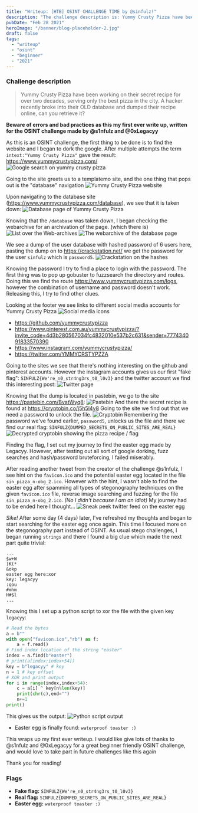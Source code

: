 ```yaml
---
title: "Writeup: [HTB] OSINT CHALLENGE TIME by @sinfulz!"
description: "The challenge description is: Yummy Crusty Pizza have been working on their secret recipe for over two decades, serving only the best pizza in the city. A hacker recently broke into their OLD database and dumped their recipe online, can you retrieve it?"
pubDate: "Feb 28 2021"
heroImage: "/banner/blog-placeholder-2.jpg"
draft: false
tags:
  - "writeup"
  - "osint"
  - "beginner"
  - "2021"
---
```


### Challenge description

> Yummy Crusty Pizza have been working on their secret recipe for over two decades, serving only the best pizza in the city. A hacker recently broke into their OLD database and dumped their recipe online, can you retrieve it?

**Beware of errors and bad practices as this my first ever write up, written for the OSINT challenge made by @s1nfulz and @0xLegacyy**

As this is an OSINT challenge, the first thing to be done is to find the website and I began to dork the google.
After multiple attempts the term `intext:"Yummy Crusty Pizza"` gave the result: https://www.yummycrustypizza.com/
![Google search on yummy crusty pizza](https://i.imgur.com/8rXiZgP.png)

Going to the site greets us to a templatemo site, and the one thing that pops out is the "database" navigation
![Yummy Crusty Pizza website](https://i.imgur.com/CRPcviv.jpg)

Upon navigating to the database site (https://www.yummycrustypizza.com/database), we see that it is taken down:
![Database page of Yummy Crusty Pizza](https://i.imgur.com/ibBmOkt.png)

Knowing that the `/database` was taken down, I began checking the webarchive for an archivation of the page. (which there is)
![List over the Web-archives](https://i.imgur.com/f2cetoX.png)
![The webarchive of the database page](https://i.imgur.com/mlxcFu4.png)

We see a dump of the user database with hashed password of 6 users here, pasting the dump on to https://crackstation.net/ we get the password for the user `sinfulz` which is `password5`.
![Crackstation on the hashes](https://i.imgur.com/TteudjO.png)

Knowing the password I try to find a place to login with the password. The first thing was to pop up gobuster to fuzzsearch the directory and routes.
Doing this we find the route https://www.yummycrustypizza.com/logs, however the combination of username and password doesn't work. Releasing this, I try to find other clues.

Looking at the footer we see links to different social media accounts for Yummy Crusty Pizza
![Social media icons](https://i.imgur.com/Km6uSV1.png)

- https://github.com/yummycrustypizza
- https://www.pinterest.com.au/yummycrustypizza/?invite_code=4d3b280567034fc4832010e537b2c631&sender=777434091833570390
- https://www.instagram.com/yummycrustypizza/
- https://twitter.com/YMMYCRSTYPZZA

Going to the sites we see that there's nothing interesting on the github and pinterest accounts. However the instagram accounts gives us our first "fake flag": `SINFULZ{We're_n0_str4ng3rs_t0_l0v3}` and the twitter account we find this interesting post:
![Twitter page](https://i.imgur.com/hWmeJfW.png)

Knowing that the dump is located in pastebin, we go to the site https://pastebin.com/BvatWyq8:
![Pastebin](https://i.imgur.com/rc1mtaT.png)
And there the secret recipe is found at https://cryptobin.co/j5h5l4y8
Going to the site we find out that we need a password to unlock the file.
![Cryptobin](https://i.imgur.com/vBYWN3j.png)
Remembering the password we've found earlier, `password5`, unlocks us the file and there we find our real flag: `SINFULZ{DUMPED_SECRETS_ON_PUBLIC_SITES_ARE_REAL}`
![Decrypted cryptobin showing the pizza recipe / flag](https://i.imgur.com/1FWZ98M.png)

Finding the flag, I set out my journey to find the easter egg made by Legacyy. However, after testing out all sort of google dorking, fuzz searches and hash/password bruteforcing, I failed miserably.

After reading another tweet from the creator of the challenge @s1nfulz, I see hint on the `favicon.ico` and the potential easter egg located in the file `sin_pizza_n-obg_2.ico`. However with the hint, I wasn't able to find the easter egg after spamming all types of stegonography techniques on the given `favicon.ico` file, reverse image searching and fuzzing for the file `sin_pizza_n-obg_2.ico`. _(No I didn't because I am an idiot)_ My journey had to be ended here I thought...
![Sneak peek twitter feed on the easter egg](https://i.imgur.com/pcLjHsd.png)

_Sike!_ After some day (4 days) later, I've refreshed my thoughts and began to start searching for the easter egg once again. This time I focused more on the stegonography part instead of OSINT. As usual stego challenges, I began running `strings` and there I found a big clue which made the next part quite trivial:

```
...
$w+W
)K(*
&okp
easter egg here:xor
key: legacyy
:qou
#mhm
H#$l
...
```

Knowing this I set up a python script to xor the file with the given key `legacyy`:

```python
# Read the bytes
a = b""
with open("favicon.ico","rb") as f:
    a = f.read()
# Find index location of the string "easter"
index = a.find(b"easter")
# print(a[index:index+54])
key = b"legacyy" # key
n = 1 # key offset
# XOR and print output
for i in range(index,index+54):
    c = a[i] ^ key[n%len(key)]
    print(chr(c),end="")
    n+=1
print()
```

This gives us the output:
![Python script output](https://i.imgur.com/CsiHL8Q.png)

- Easter egg is finally found: `waterproof toaster :)`

This wraps up my first ever writeup. I would like give lots of thanks to @s1nfulz and @0xLegacyy for a great beginner friendly OSINT challenge, and would love to take part in future challenges like this again

Thank you for reading!

### Flags

- **Fake flag:** `SINFULZ{We're_n0_str4ng3rs_t0_l0v3}`
- **Real flag:** `SINFULZ{DUMPED_SECRETS_ON_PUBLIC_SITES_ARE_REAL}`
- **Easter egg:** `waterproof toaster :)`
